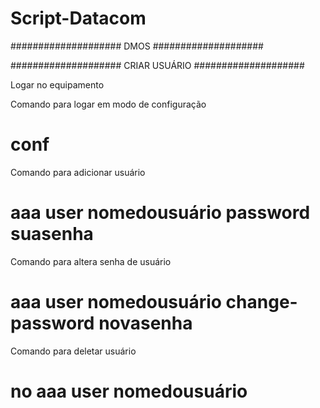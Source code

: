 # Script-Datacom

#################### DMOS ####################

#################### CRIAR USUÁRIO ####################

Logar no equipamento

Comando para logar em modo de configuração
# conf

Comando para adicionar usuário
# aaa user nomedousuário password suasenha

Comando para altera senha de usuário
# aaa user nomedousuário change-password novasenha

Comando para deletar usuário
# no aaa user nomedousuário 




